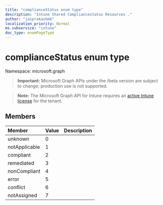 ```yaml
---
title: "complianceStatus enum type"
description: "Intune Shared Compliancestatus Resources ."
author: "jaiprakashmb"
localization_priority: Normal
ms.subservice: "intune"
doc_type: enumPageType
---
```


# complianceStatus enum type

Namespace: microsoft.graph
> **Important:** Microsoft Graph APIs under the /beta version are subject to change; production use is not supported.

> **Note:** The Microsoft Graph API for Intune requires an [active Intune license](https://go.microsoft.com/fwlink/?linkid=839381) for the tenant.




## Members
|Member|Value|Description|
|:---|:---|:---|
|unknown|0||
|notApplicable|1||
|compliant|2||
|remediated|3||
|nonCompliant|4||
|error|5||
|conflict|6||
|notAssigned|7||
